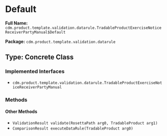 # Default

**Full Name:** `cdm.product.template.validation.datarule.TradableProductExerciseNoticeReceiverPartyManual$Default`

**Package:** `cdm.product.template.validation.datarule`

## Type: Concrete Class

### Implemented Interfaces

- `cdm.product.template.validation.datarule.TradableProductExerciseNoticeReceiverPartyManual`

### Methods

#### Other Methods

- `ValidationResult validate(RosettaPath arg0, TradableProduct arg1)`
- `ComparisonResult executeDataRule(TradableProduct arg0)`

